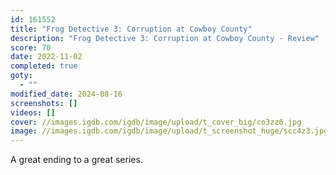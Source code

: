 ```yaml
---
id: 161552
title: "Frog Detective 3: Corruption at Cowboy County"
description: "Frog Detective 3: Corruption at Cowboy County - Review"
score: 70
date: 2022-11-02
completed: true
goty:
  - ""
modified_date: 2024-08-16
screenshots: []
videos: []
cover: //images.igdb.com/igdb/image/upload/t_cover_big/co3zz6.jpg
image: //images.igdb.com/igdb/image/upload/t_screenshot_huge/scc4z3.jpg
---
```

A great ending to a great series.